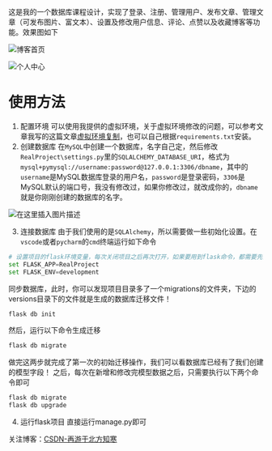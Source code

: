 这是我的一个数据库课程设计，实现了登录、注册、管理用户、发布文章、管理文章（可发布图片、富文本）、设置及修改用户信息、评论、点赞以及收藏博客等功能。效果图如下

![博客首页](https://img-blog.csdnimg.cn/dccc471096ac44469eda9d7c5140c47f.png)

![个人中心](https://img-blog.csdnimg.cn/d8b9099634844c50972159cf5ee21c7a.png)

# 使用方法
1. 配置环境
  可以使用我提供的虚拟环境，关于虚拟环境修改的问题，可以参考文章我写的这篇文章[虚拟环境复制](https://blog.csdn.net/m0_57110410/article/details/131266980)，也可以自己根据`requirements.txt`安装。
2. 创建数据库
  在`MySQL`中创建一个数据库，名字自己定，然后修改`RealProject\settings.py`里的`SQLALCHEMY_DATABASE_URI`，格式为`mysql+pymysql://username:password@127.0.0.1:3306/dbname`，其中的`username`是MySQL数据库登录的用户名，`password`是登录密码，`3306`是MySQL默认的端口号，我没有修改过，如果你修改过，就改成你的，`dbname`就是你刚刚创建的数据库的名字。

![在这里插入图片描述](https://img-blog.csdnimg.cn/7393ed8ace5945b9b452ae5ee3e2110d.png)

3. 连接数据库
由于我们使用的是`SQLAlchemy`，所以需要做一些初始化设置。在`vscode`或者`pycharm`的`cmd`终端运行如下命令
```python
# 设置项目的flask环境变量，每次关闭项目之后再次打开，如果要用到flask命令，都需要先设置Flask环境变量
set FLASK_APP=RealProject
set FLASK_ENV=development

```
同步数据库，此时，你可以发现项目目录多了一个migrations的文件夹，下边的versions目录下的文件就是生成的数据库迁移文件！
```python
flask db init
```
然后，运行以下命令生成迁移
```python
flask db migrate
```
做完这两步就完成了第一次的初始迁移操作，我们可以看数据库已经有了我们创建的模型字段！
之后，每次在新增和修改完模型数据之后，只需要执行以下两个命令即可
```python
flask db migrate
flask db upgrade
```
4. 运行flask项目
直接运行manage.py即可

关注博客：<a href="https://blog.csdn.net/m0_57110410">CSDN-再游于北方知寒</a>
